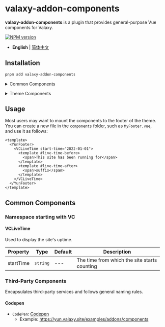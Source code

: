 # valaxy-addon-components

**valaxy-addon-components** is a plugin that provides general-purpose Vue components for Valaxy.

[![NPM version](https://img.shields.io/npm/v/valaxy-addon-waline?color=0078E7)](https://www.npmjs.com/package/valaxy-addon-waline)

- **English** | [简体中文](./README.zh-CN.md)

## Installation

```bash
pnpm add valaxy-addon-components
```

<details>
<summary>Common Components</summary><br>

You can enable common components of the plugin as follows. For a full list of common components, see [Common Components](#common-components).

```ts
import { defineValaxyConfig } from 'valaxy'
import { addonComponents } from 'valaxy-addon-components'

export default defineValaxyConfig({
  addons: [
    addonComponents(),
  ],
})
```

<br></details>

<details>
<summary>Theme Components</summary><br>

You can also extend `unplugin-vue-components` using the plugin's `ValaxyThemesResolver` to introduce third-party themes. Here is an example using the [Yun](https://github.com/YunYouJun/valaxy/tree/main/packages/valaxy-theme-yun) theme:

```ts
import { defineValaxyConfig } from 'valaxy'
import { ValaxyThemesResolver } from 'valaxy-addon-components'

export default defineValaxyConfig({
  components: {
    resolvers: [ValaxyThemesResolver({ themes: ['yun'] })],
  },
})
```

| Property | Type | Default | Description |
| ---- | ---- | ---- | ---- |
| themes | `string[]` | --- | Third-party themes to import components from |

> [!TIP]
> By default, the system will automatically recognize components under the `components` folder. To manually specify the component path relationships, theme support is required. Create a `components.json` file in the root directory of the theme, and specify the component names and their paths relative to the `components` folder, as shown below:

```json
{
  "YunCollectionItem": "collection/YunCollectionItem.vue"
}
```

<br></details>

## Usage

Most users may want to mount the components to the footer of the theme. You can create a new file in the `components` folder, such as `MyFooter.vue`, and use it as follows:

```vue
<template>
  <YunFooter>
    <VCLiveTime start-time="2022-01-01">
      <template #live-time-before>
        <span>This site has been running for</span>
      </template>
      <template #live-time-after>
        <span>suffix</span>
      </template>
    </VCLiveTime>
  </YunFooter>
</template>
```

## Common Components

### Namespace starting with VC

#### VCLiveTime

Used to display the site's uptime.

| Property | Type | Default | Description |
| ---- | ---- | ---- | ---- |
| startTime | `string` | --- | The time from which the site starts counting |

### Third-Party Components

Encapsulates third-party services and follows general naming rules.

#### Codepen

- `CodePen`: [Codepen](https://codepen.io/)
  - Example: <https://yun.valaxy.site/examples/addons/components>
